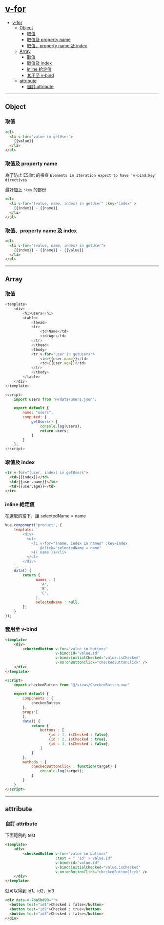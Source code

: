 # [v-for](https://vuejs.org/v2/guide/list.html)

- [v-for](#v-for)
  - [Object](#object)
    - [取值](#取值)
    - [取值及 property name](#取值及-property-name)
    - [取值、property name 及 index](#取值property-name-及-index)
  - [Array](#array)
    - [取值](#取值-1)
    - [取值及 index](#取值及-index)
    - [inline 給定值](#inline-給定值)
    - [套用至 v-bind](#套用至-v-bind)
  - [attribute](#attribute)
    - [自訂 attribute](#自訂-attribute)

---

## Object

### 取值

```html
<ul>
  <li v-for="value in getUser">
    {{value}}
  </li>
</ul>
```

### 取值及 property name

為了防止 ESlint 的檢查 `Elements in iteration expect to have ‘v-bind:key’ directives`

最好加上 `:key` 的部份

```html
<ul>
  <li v-for="(value, name, index) in getUser" :key="index" >
    {{index}} - {{name}}
  </li>
</ul>
```

### 取值、property name 及 index

```html
<ul>
  <li v-for="(value, name, index) in getUser">
    {{index}} - {{name}} - {{value}}
  </li>
</ul>
```

---

## Array

### 取值

```js
<template>
    <div>
        <h1>Users</h1>
        <table>
            <thead>
            <tr>
                <td>Name</td>
                <td>Age</td>
            </tr>
            </thead>
            <tbody>
            <tr v-for="user in getUsers">
                <td>{{user.name}}</td>
                <td>{{user.age}}</td>
            </tr>
            </tbody>
        </table>
    </div>
</template>

<script>
    import users from '@/data/users.json';

    export default {
        name: "users",
        computed: {
            getUsers() {
                console.log(users);
                return users;
            }
        }
    };
</script>
```

### 取值及 index

```html
<tr v-for="(user, index) in getUsers">
  <td>{{index}}</td>
  <td>{{user.name}}</td>
  <td>{{user.age}}</td>
</tr>
```

### inline 給定值

在選取的當下，讓 selectedName = name

```js
Vue.component("product", {
    template: `
        <div>
          <ul>
            <li v-for="(name, index in names" :key=index 
                @click="selectedName = name"
            >{{ name }}</li>
          </ul>
        </div>
    `,
    data() {
        return {
              names : [
                'A',
                'B',
                'C',
              ],
              selectedName : null,
        };
    }
});
```


### 套用至 v-bind 

```html
<template>
    <div>
        <checkedButton v-for="value in buttons" 
                       v-bind:id="value.id" 
                       v-bind:initialChecked="value.isChecked" 
                       v-on:onButtonClick="checkedButtonClick" />
    </div>
</template>

<script>
    import checkedButton from "@/views/CheckedButton.vue"
    
    export default {
        components : {
            checkedButton
        },
        props:[
        ],
        data() {
            return {
                buttons : [
                    {id : 1, isChecked : false},
                    {id : 2, isChecked : true},
                    {id : 3, isChecked : false},
                ]
            }
        },
        methods : {
            checkedButtonClick : function(target) {
                console.log(target);
            }
        }
    } 
</script>
```

---

## attribute

### 自訂 attribute

下面範例的 test

```html
<template>
    <div>
        <checkedButton v-for="value in buttons"
                       :test = " 'id' + value.id" 
                       v-bind:id="value.id" 
                       v-bind:initialChecked="value.isChecked" 
                       v-on:onButtonClick="checkedButtonClick" />
    </div>
</template>
```

就可以得到 id1、id2、id3

```html
<div data-v-7ba5bd90="">
  <button test="id1">Checked : false</button>
  <button test="id2">Checked : true</button>
  <button test="id3">Checked : false</button>
</div>
```